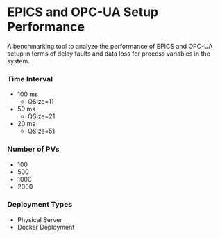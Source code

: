 # EPICS and OPC-UA Setup Performance

A benchmarking tool to analyze the performance of EPICS and OPC-UA setup in terms of delay faults and data loss for process variables in the system.

### Time Interval
* 100 ms         
  * QSize=11
* 50 ms          
  * QSize=21
* 20 ms          
  * QSize=51

### Number of PVs
* 100
* 500
* 1000
* 2000

### Deployment Types
* Physical Server
* Docker Deployment